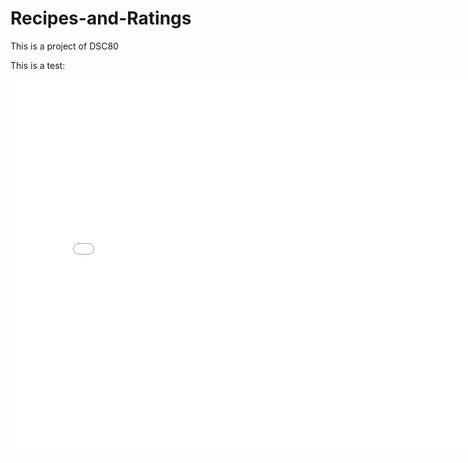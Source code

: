 # Recipes-and-Ratings
This is a project of DSC80

This is a test:
<iframe src="assets/Number of ratings.html" width=800 height=600 frameBorder=0></iframe>